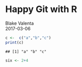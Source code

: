 # Happy Git with R
Blake Valenta  
2017-03-06  


```r
c <-  c("a","b","c")
print(c)
```

```
## [1] "a" "b" "c"
```

```r
six <- 2+4
```
